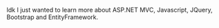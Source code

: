Idk I just wanted to learn more about ASP.NET MVC, Javascript, JQuery, Bootstrap and EntityFramework.
